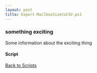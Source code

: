 ```yaml
---
layout: post
title: Export-MailboxSizetoCSV.ps1
---
```


### something exciting

Some information about the exciting thing

#### Script

<script async src="https://gist-it.appspot.com/github.com/BanterBoy/scripts-blog/blob/master/PowerShell/scripts/Exchange/Export-MailboxSizetoCSV.ps1" crossorigin="anonymous"></script>

<a href="/menu/_pages/scripts.html">Back to Scripts</a>
